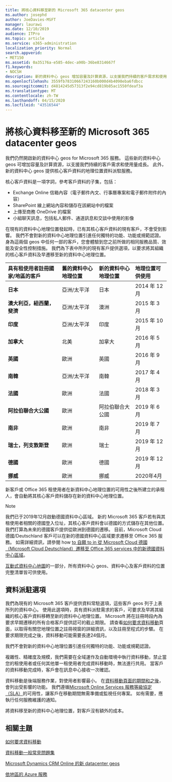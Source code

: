 ```yaml
---
title: 將核心資料移至新的 Microsoft 365 datacenter geos
ms.author: josephd
author: JoeDavies-MSFT
manager: laurawi
ms.date: 12/10/2019
audience: ITPro
ms.topic: article
ms.service: o365-administration
localization_priority: Normal
search.appverid:
- MET150
ms.assetid: 0a35176a-e585-4dec-a90b-36be8314667f
f1.keywords:
- NOCSH
description: 新的資料中心 geos 增加容量及計算資源，以支援我們持續的客戶需求和使用量成長。 此外，新的資料中心 geos 提供核心客戶資料的地理位置資料派駐服務。 核心客戶資料是指在 Microsoft Online Services 條款中所定義之客戶資料子集的字詞： Exchange Online 信箱內容（電子郵件內文、行事曆專案和電子郵件附件的內容），以及 SharePoint 線上網站內容和該網站中儲存的檔案，以及上傳至商務 OneDrive 的檔案。
ms.openlocfilehash: 3559fb78310667243160b000d4b4098eba6fdbcc
ms.sourcegitcommit: d4814245d57313f2e94cd819b85ac1550fdeaf3a
ms.translationtype: MT
ms.contentlocale: zh-TW
ms.lasthandoff: 04/15/2020
ms.locfileid: "43516544"
---
```

# <a name="moving-core-data-to-new-microsoft-365-datacenter-geos"></a>將核心資料移至新的 Microsoft 365 datacenter geos

我們仍然開啟新的資料中心 geos for Microsoft 365 服務。 這些新的資料中心 geos 可增加容量及計算資源，以支援我們持續的客戶需求和使用量成長。 此外，新的資料中心 geos 提供核心客戶資料的地理位置資料派駐服務。 

核心客戶資料是一項字詞，參考客戶資料的子集，包括： 
- Exchange Online 信箱內容（電子郵件內文、行事曆專案和電子郵件附件的內容）
- SharePoint 線上網站內容和儲存在該網站中的檔案
- 上傳至商務 OneDrive 的檔案
- 小組聊天訊息，包括私人郵件、通道訊息和交談中使用的影像
  
在現有的資料中心地理位置發起時，已有其核心客戶資料的現有客戶，不會受到影響。 我們不會對新的資料中心地理位置引進任何獨特的功能、功能或規範認證。 身為這兩個 geos 中任何一部的客戶，您會體驗到您之前所做的相同服務品質、效能及安全性控制措施。 我們為下表中所列的現有客戶提供選項，以要求將其組織的核心客戶資料及早遷移至新的資料中心地理位置。
  
|**具有租使用者註冊國家/地區的客戶**|**舊的資料中心地理位置**|**新的資料中心地理位置**|**地理位置可供使用**|
|:-----|:-----|:-----|:-----|
|**日本**| 亞洲/太平洋 | 日本 | 2014 年 12 月 |
|**澳大利亞，紐西蘭，斐濟**| 亞洲/太平洋 | 澳洲 | 2015 年 3 月 |
|**印度**| 亞洲/太平洋 | 印度 | 2015 年 10 月 |
|**加拿大**| 北美 | 加拿大 | 2016 年 5 月 |
|**英國**| 歐洲 | 英國 | 2016 年 9 月 |
|**南韓**| 亞洲/太平洋 | 南韓 | 2017 年 4 月 |
|**法國**| 歐洲 | 法國 | 2018 年 3 月 |
|**阿拉伯聯合大公國**| 歐洲 | 阿拉伯聯合大公國 | 2019 年 6 月 |
|**南非**| 歐洲 | 南非 | 2019 年 7 月 |
|**瑞士，列支敦斯登**| 歐洲 | 瑞士 | 2019 年 12 月 |
|**德國**| 歐洲 | 德國 | 2019 年 12 月 |
|**挪威**| 歐洲 | 挪威 | 2020年4月 |
  
新客戶或 Office 365 租使用者在新資料中心地理位置的可用性之後所建立的承租人，會自動將其核心客戶資料儲存在新的資料中心地理位置。


>[!Note]
>我們已于2019年12月啟動德國資料中心區域。 新的 Microsoft 365 客戶若有與其租使用者相關的德國登入位址，其核心客戶資料會以德國的方式儲存在其他位置。 我們打算為未來的德國客戶提供從歐洲到德國的遷移。 目前，Microsoft Cloud 德國/Deutschland 客戶可以在新的德國資料中心區域要求遷移至 Office 365 服務。 如需詳細資訊，請參閱 how [to 自願 to in 從 Microsoft Cloud 德國（Microsoft Cloud Deutschland）遷移至 Office 365 services 中的新德國資料中心區域](https://aka.ms/office365germanymoveoptin)。
>
  
[互動式資料中心地圖](https://office.com/datamaps)的一部分，所有資料中心 geos、資料中心及客戶資料的位置完整清單皆可供使用。 
  
## <a name="data-residency-option"></a>資料派駐選項

我們為現有的 Microsoft 365 客戶提供資料常駐選項，這些客戶 geos 列于上表所列的資料中心。 使用此選項時，具有資料派駐需求的客戶，可要求及早將其組織的核心客戶資料移轉至新的資料中心地理位置。  Microsoft 將在註冊時段內為要求早期遷移的所有合格客戶提供認可的截止期限。  請查看[如何要求資料移動](request-your-data-move.md)頁面，以取得有關您地理位置之註冊視窗的詳細資訊，以及註冊至程式的步驟。  在要求期限完成之後，資料移動可能需要長達24個月。

我們不會對新的資料中心地理位置引進任何獨特的功能、功能或規範認證。
    
複雜性、精確度及規模，我們需要在全域運作及自動環境中執行資料移動，禁止當您的租使用者或任何其他單一租使用者完成資料移動時，無法進行共用。 當客戶的資料移動完成時，客戶會在訊息中心接收一次確認。 
    
資料移動是後端服務作業，對使用者影響最小。 在[資料移動頁面的期間和之後](during-and-after-your-data-move.md)，會列出受影響的功能。 我們遵循[Microsoft Online Services 服務等級協定（SLA）](https://go.microsoft.com/fwlink/p/?LinkId=523897)的可用性，讓客戶在移動期間無需準備或監視任何專案。 如有需要，應執行任何服務維護的通知。 

將資料移至新的資料中心地理位置，對客戶沒有額外的成本。
    
## <a name="related-topics"></a>相關主題 
 
[如何要求資料移動](request-your-data-move.md)
    
[資料移動一般常見問題集](data-move-faq.md)
  
[Microsoft Dynamics CRM Online 的新 datacenter geos](https://go.microsoft.com/fwlink/p/?Linkid=615924)
  
[依地區的 Azure 服務](https://azure.microsoft.com/regions/)
